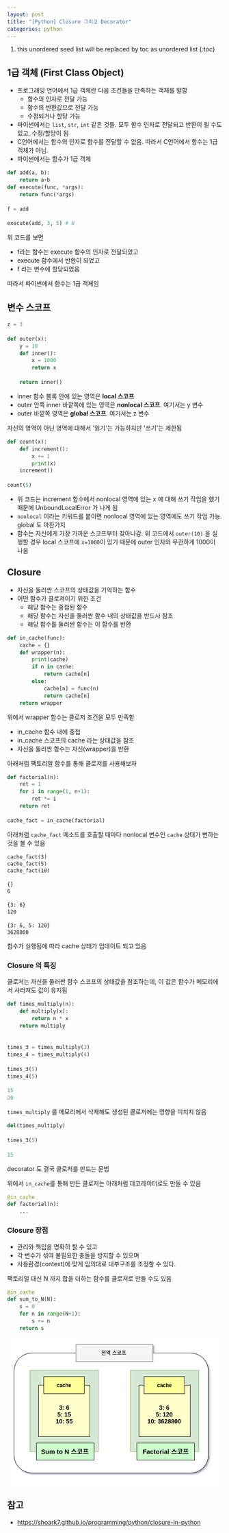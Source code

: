 ```yaml
---
layout: post
title: "[Python] Closure 그리고 Decorator"
categories: python
---
```


1. this unordered seed list will be replaced by toc as unordered list
{:toc}

## 1급 객체 (First Class Object)

- 프로그래밍 언어에서 1급 객체란 다음 조건들을 만족하는 객체를 말함
	- 함수의 인자로 전달 가능
	- 함수의 반환값으로 전달 가능
	- 수정되거나 할당 가능
- 파이썬에서는 `list`, `str`, `int` 같은 것들. 모두 함수 인자로 전달되고 반환이 될 수도 있고, 수정/할당이 됨
- C언어에서는 함수의 인자로 함수를 전달할 수 없음. 따라서 C언어에서 함수는 1급 객체가 아님.
- 파이썬에서는 함수가 1급 객체

```python
def add(a, b):
	return a+b
def execute(func, *args):
	return func(*args)

f = add

execute(add, 3, 5) # 8
```

위 코드를 보면
- f라는 함수는 execute 함수의 인자로 전달되었고
- execute 함수에서 반환이 되었고
- f 라는 변수에 할당되었음

따라서 파이썬에서 함수는 1급 객체임

## 변수 스코프

```python
z = 3

def outer(x):
    y = 10
    def inner():
        x = 1000
        return x

    return inner()
```

- inner 함수 블록 안에 있는 영역은 **local 스코프**
- outer 안쪽 inner 바깥쪽에 있는 영역은 **nonlocal 스코프**. 여기서는 y 변수
- outer 바깥쪽 영역은 **global 스코프**. 여기서는 z 변수

자신의 영역이 아닌 영역에 대해서 '읽기'는 가능하지만 '쓰기'는 제한됨

```python
def count(x):
    def increment():
        x += 1
        print(x)
    increment()

count(5)
```

- 위 코드는 increment 함수에서 nonlocal 영역에 있는 x 에 대해 쓰기 작업을 했기 때문에 UnboundLocalError 가 나게 됨
- `nonlocal` 이라는 키워드를 붙이면 nonlocal 영역에 있는 영역에도 쓰기 작업 가능. global 도 마찬가지
- 함수는 자신에게 가장 가까운 스코프부터 찾아나감. 위 코드에서 `outer(10)` 을 실행할 경우 local 스코프에 `x=1000`이 있기 때문에 outer 인자와 무관하게 1000이 나옴

## Closure

- 자신을 둘러싼 스코프의 상태값을 기억하는 함수
- 어떤 함수가 클로져이기 위한 조건
	- 해당 함수는 중첩된 함수
	- 해당 함수는 자신을 둘러싼 함수 내의 상태값을 반드시 참조
	- 해당 함수를 둘러싼 함수는 이 함수를 반환

```python
def in_cache(func):
    cache = {}
    def wrapper(n):
        print(cache)
        if n in cache:
            return cache[n]
        else:
            cache[n] = func(n)
            return cache[n]
    return wrapper
```

위에서 wrapper 함수는 클로저 조건을 모두 만족함

- in_cache 함수 내에 중첩
- in_cache 스코프의 cache 라는 상태값을 참조
- 자신을 둘러싼 함수는 자신(wrapper)을 반환

아래처럼 팩토리얼 함수를 통해 클로저를 사용해보자

```python
def factorial(n):
    ret = 1
    for i in range(1, n+1):
        ret *= i
    return ret

cache_fact = in_cache(factorial)
```

아래처럼 `cache_fact` 메소드를 호출할 때마다 nonlocal 변수인 `cache` 상태가 변하는 것을 볼 수 있음

```
cache_fact(3)
cache_fact(5)
cache_fact(10)

{}
6

{3: 6}
120

{3: 6, 5: 120}
3628800
```

함수가 실행됨에 따라 cache 상태가 업데이트 되고 있음

### Closure 의 특징

클로저는 자신을 둘러싼 함수 스코프의 상태값을 참조하는데, 이 값은 함수가 메모리에서 사라져도 값이 유지됨

```python
def times_multiply(n):
    def multiply(x):
        return n * x
    return multiply


times_3 = times_multiply(3)
times_4 = times_multiply(4)

times_3(5)
times_4(5)

15
20
```

`times_multiply` 를 메모리에서 삭제해도 생성된 클로저에는 영향을 미치지 않음

```python
del(times_multiply)

times_3(5)

15
```

decorator 도 결국 클로저를 만드는 문법

위에서 `in_cache`를 통해 만든 클로저는 아래처럼 데코레이터로도 만들 수 있음

```python
@in_cache
def factorial(n):
    ...
```

### Closure 장점

- 관리와 책임을 명확히 할 수 있고
- 각 변수가 섞여 불필요한 충돌을 방지할 수 있으며
- 사용환경(context)에 맞게 임의대로 내부구조를 조정할 수 있다.

팩토리얼 대신 N 까지 합을 더하는 함수를 클로저로 만들 수도 있음

```python
@in_cache
def sum_to_N(N):
    s = 0
    for n in range(N+1):
        s += n
    return s
```

![closure](/assets/img/closure.png)

## 참고

- <https://shoark7.github.io/programming/python/closure-in-python>